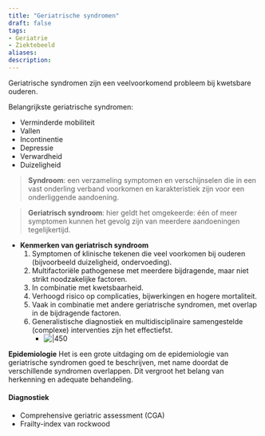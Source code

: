 ```yaml
---
title: "Geriatrische syndromen"
draft: false
tags: 
- Geriatrie
- Ziektebeeld
aliases: 
description:
---
```



Geriatrische syndromen zijn een veelvoorkomend probleem bij kwetsbare ouderen. 

Belangrijkste geriatrische syndromen:
- Verminderde mobiliteit
- Vallen
- Incontinentie
- Depressie
- Verwardheid
- Duizeligheid

> **Syndroom**: een verzameling symptomen en verschijnselen die in een vast onderling verband voorkomen en karakteristiek zijn voor een onderliggende aandoening.

> **Geriatrisch syndroom**: hier geldt het omgekeerde: één of meer symptomen kunnen het gevolg zijn van meerdere aandoeningen tegelijkertijd.

- **Kenmerken van geriatrisch syndroom**
    1. Symptomen of klinische tekenen die veel voorkomen bij ouderen (bijvoorbeeld duizeligheid, ondervoeding).
    2. Multifactoriële pathogenese met meerdere bijdragende, maar niet strikt noodzakelijke factoren.
    3. In combinatie met kwetsbaarheid.
    4. Verhoogd risico op complicaties, bijwerkingen en hogere mortaliteit.
    5. Vaak in combinatie met andere geriatrische syndromen, met overlap in de bijdragende factoren.
    6. Generalistische diagnostiek en multidisciplinaire samengestelde (complexe) interventies zijn het effectiefst.
        - ![|450](https://i.imgur.com/XkrlPRF.png)

**Epidemiologie**
Het is een grote uitdaging om de epidemiologie van geriatrische syndromen goed te beschrijven, met name doordat de verschillende syndromen overlappen. Dit vergroot het belang van herkenning en adequate behandeling.

#### Diagnostiek
- Comprehensive geriatric assessment (CGA)
- Frailty-index van rockwood